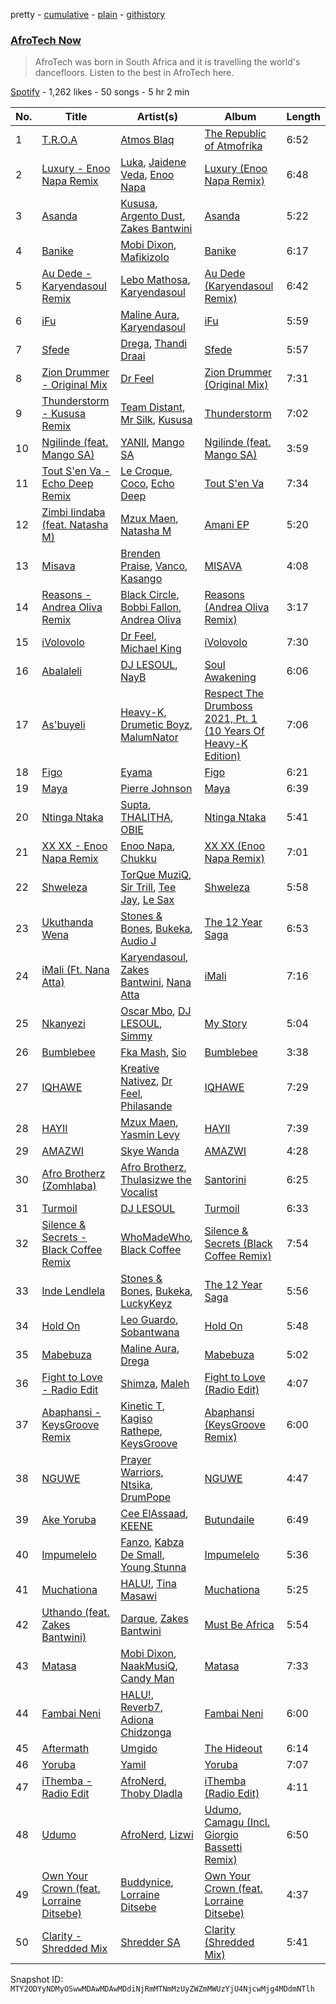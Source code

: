 pretty - [cumulative](/playlists/cumulative/37i9dQZF1DXb6pBzjNjXR1.md) - [plain](/playlists/plain/37i9dQZF1DXb6pBzjNjXR1) - [githistory](https://github.githistory.xyz/mackorone/spotify-playlist-archive/blob/main/playlists/plain/37i9dQZF1DXb6pBzjNjXR1)

### [AfroTech Now](https://open.spotify.com/playlist/37i9dQZF1DXb6pBzjNjXR1)

> AfroTech was born in South Africa and it is travelling the world's dancefloors\. Listen to the best in AfroTech here.

[Spotify](https://open.spotify.com/user/spotify) - 1,262 likes - 50 songs - 5 hr 2 min

| No. | Title | Artist(s) | Album | Length |
|---|---|---|---|---|
| 1 | [T.R.O.A](https://open.spotify.com/track/1iaF44Uh61Non8nnHxDphC) | [Atmos Blaq](https://open.spotify.com/artist/1cwvUNi7IRMN3zisgyKTzM) | [The Republic of Atmofrika](https://open.spotify.com/album/6Yv3Pc9Wq9muZCdi9aRHHh) | 6:52 |
| 2 | [Luxury \- Enoo Napa Remix](https://open.spotify.com/track/2BlQJQKab1AbQmTy5N9Jta) | [Luka](https://open.spotify.com/artist/52RrVukaLWLFZo3vJ6ULC1), [Jaidene Veda](https://open.spotify.com/artist/5RnHlRFELc91Qk6dV6mhNG), [Enoo Napa](https://open.spotify.com/artist/5KPid3HkjjnBN4PeUqllHC) | [Luxury \(Enoo Napa Remix\)](https://open.spotify.com/album/7wXfcUpqoHICMJTqn7jcYS) | 6:48 |
| 3 | [Asanda](https://open.spotify.com/track/4iq6mQd3Hkj1BUYC09t3rP) | [Kususa](https://open.spotify.com/artist/4UcrwfAI09CLZ7aBXMiucJ), [Argento Dust](https://open.spotify.com/artist/4k5ekCq3lqokDeY3JifNjt), [Zakes Bantwini](https://open.spotify.com/artist/5mZLaYqN0ZkjxfeUUmiuqL) | [Asanda](https://open.spotify.com/album/6vCt7Qg2q1ayRZd8vL1IOn) | 5:22 |
| 4 | [Banike](https://open.spotify.com/track/0jN4e5DNTym9lA8tW8RsKy) | [Mobi Dixon](https://open.spotify.com/artist/5gVxephJtTx5uMF26ZVptW), [Mafikizolo](https://open.spotify.com/artist/04Hrgux8cIaNJKUAX7WwJN) | [Banike](https://open.spotify.com/album/6US9oSxNBX1O1sMyH7lnBn) | 6:17 |
| 5 | [Au Dede \- Karyendasoul Remix](https://open.spotify.com/track/6nXZdEDO1ksyr8113Qsplt) | [Lebo Mathosa](https://open.spotify.com/artist/1Ml1ICUucZgJMx8Y4t9aJo), [Karyendasoul](https://open.spotify.com/artist/2eSj64hhMVJPYbjpli6k4p) | [Au Dede \(Karyendasoul Remix\)](https://open.spotify.com/album/78b4DMtqUAN7vad5sl9Efi) | 6:42 |
| 6 | [iFu](https://open.spotify.com/track/7dbfI3aPl94kEEl1rPuXgW) | [Maline Aura](https://open.spotify.com/artist/1LcX3ZFNBeGKxkpfCIr4cP), [Karyendasoul](https://open.spotify.com/artist/2eSj64hhMVJPYbjpli6k4p) | [iFu](https://open.spotify.com/album/5avT3gQsru5kveW0urcN8f) | 5:59 |
| 7 | [Sfede](https://open.spotify.com/track/6OFb2fIb9MLO9MFalHAv2O) | [Drega](https://open.spotify.com/artist/1Gj6W2RfGpl6ebJGle93VG), [Thandi Draai](https://open.spotify.com/artist/5YOTbvFffpPKwdMKEyKIcG) | [Sfede](https://open.spotify.com/album/73QpLmYkPfXgX5cd2eey93) | 5:57 |
| 8 | [Zion Drummer \- Original Mix](https://open.spotify.com/track/2j7C4hp68UUhEedckS2YQP) | [Dr Feel](https://open.spotify.com/artist/20OBylFJKe5WtQzqO32Xxq) | [Zion Drummer \(Original Mix\)](https://open.spotify.com/album/1ao43Su0Heg60VgTYmZX7B) | 7:31 |
| 9 | [Thunderstorm \- Kususa Remix](https://open.spotify.com/track/1lf0fNau1vyhuwadJz8k2h) | [Team Distant](https://open.spotify.com/artist/44vSsHayaApaYzZuOedry4), [Mr Silk](https://open.spotify.com/artist/6szHPN8sdoI0UDbDqj0tX8), [Kususa](https://open.spotify.com/artist/4UcrwfAI09CLZ7aBXMiucJ) | [Thunderstorm](https://open.spotify.com/album/6o9D2gCHdi1KEyZRK6Q2OX) | 7:02 |
| 10 | [Ngilinde \(feat\. Mango SA\)](https://open.spotify.com/track/7nLwR3QysknGglnJ3zxe83) | [YANII](https://open.spotify.com/artist/06e5v5ceaBo1dD8G9moem7), [Mango SA](https://open.spotify.com/artist/25hbfaO27EZSGQTymk96D9) | [Ngilinde \(feat\. Mango SA\)](https://open.spotify.com/album/0n0qkaAvQKWrQwwzJuLNWQ) | 3:59 |
| 11 | [Tout S'en Va \- Echo Deep Remix](https://open.spotify.com/track/2yIbj1FlRfhD60bydLCfog) | [Le Croque](https://open.spotify.com/artist/4hTAcu1A9geS3saiPClAn4), [Coco](https://open.spotify.com/artist/0NMq0jrmfJeEiJtjywE1Xl), [Echo Deep](https://open.spotify.com/artist/3oQxXy7RkKmUAoo0sftSLU) | [Tout S'en Va](https://open.spotify.com/album/0Z7HOg9bzgDMrRL2jPSmNv) | 7:34 |
| 12 | [Zimbi Iindaba \(feat\. Natasha M\)](https://open.spotify.com/track/0FngU0lVyh6dNPxN49Wo1B) | [Mzux Maen](https://open.spotify.com/artist/3AqE17ZUeQYdJuQhb1gFZ0), [Natasha M](https://open.spotify.com/artist/2j18ZqJBvkcOVF35MWf2Lb) | [Amani EP](https://open.spotify.com/album/3R9b7M812Z2wnN8p6fJtIQ) | 5:20 |
| 13 | [Misava](https://open.spotify.com/track/6BmD8tRPWDgGD2Y0pQY1Ll) | [Brenden Praise](https://open.spotify.com/artist/3jzpHftM6t86BxqayyUWiU), [Vanco](https://open.spotify.com/artist/2KShewLkb92FKEZ6N4cVP9), [Kasango](https://open.spotify.com/artist/3jteNJj8zf2v4qYMGDXa8r) | [MISAVA](https://open.spotify.com/album/6Qs01I9CWfP5gitMZrOQPd) | 4:08 |
| 14 | [Reasons \- Andrea Oliva Remix](https://open.spotify.com/track/7zwmPye7GEgHouNGGFOG8R) | [Black Circle](https://open.spotify.com/artist/3f9ttFig9YeqVKerYRPX1M), [Bobbi Fallon](https://open.spotify.com/artist/2iGBTGNxBGp36zT37zvpHB), [Andrea Oliva](https://open.spotify.com/artist/6oqv4rbOMlOZNOUoDFgBSp) | [Reasons \(Andrea Oliva Remix\)](https://open.spotify.com/album/0ZVMnMR0dTUWHk8BtDFFPc) | 3:17 |
| 15 | [iVolovolo](https://open.spotify.com/track/1JLoqwDcNStb1HgHAyxWsM) | [Dr Feel](https://open.spotify.com/artist/20OBylFJKe5WtQzqO32Xxq), [Michael King](https://open.spotify.com/artist/4QXIwYRu5HTQiTFYWl7Yri) | [iVolovolo](https://open.spotify.com/album/5EHqm4YXBZ0kQLObE0c7WR) | 7:30 |
| 16 | [Abalaleli](https://open.spotify.com/track/2HfjIixRwnaOd6m3BFxl2V) | [DJ LESOUL](https://open.spotify.com/artist/5C6dZk6xmSCgrYWjje5zPm), [NayB](https://open.spotify.com/artist/5ZVZt7lQUWeCxCcrJNByr1) | [Soul Awakening](https://open.spotify.com/album/6xGXv8qccrPr6GSKt6q7wG) | 6:06 |
| 17 | [As'buyeli](https://open.spotify.com/track/3fpoN7kl6ZtOqqbk0enwpq) | [Heavy\-K](https://open.spotify.com/artist/0xAI0encQKIoTvNQXPh1ts), [Drumetic Boyz](https://open.spotify.com/artist/2NQ0f4GcMFHv5rwZIoyQyB), [MalumNator](https://open.spotify.com/artist/25IVkspnS4ZKKxGVyOgVnK) | [Respect The Drumboss 2021, Pt\. 1 \(10 Years Of Heavy\-K Edition\)](https://open.spotify.com/album/5CSL70ug8HGlHcYGbD79eA) | 7:06 |
| 18 | [Figo](https://open.spotify.com/track/6UjeI3QRwqOwSUQXkTnsdk) | [Eyama](https://open.spotify.com/artist/1eWJoMYZJZHfPhXTxodWbd) | [Figo](https://open.spotify.com/album/2BvgYRixw4oWlFJ75fe2Zh) | 6:21 |
| 19 | [Maya](https://open.spotify.com/track/37aSg02eKxZMSueTi5qE89) | [Pierre Johnson](https://open.spotify.com/artist/2CUjvq6GOAGAMyN3zDyfXz) | [Maya](https://open.spotify.com/album/2hfNUwkRhfw7VjCWIQU4hZ) | 6:39 |
| 20 | [Ntinga Ntaka](https://open.spotify.com/track/78ELbuKid579q8ip7sv7Vk) | [Supta](https://open.spotify.com/artist/0ijOhiIUwe56EdrfG7dKuM), [THALITHA](https://open.spotify.com/artist/2sl2F1s3TCR4FoFp5KOqLg), [OBIE](https://open.spotify.com/artist/3n87awdctItEZJ7fWjlQtC) | [Ntinga Ntaka](https://open.spotify.com/album/6sOndSTzqdFQtNm4MBEKLa) | 5:41 |
| 21 | [XX XX \- Enoo Napa Remix](https://open.spotify.com/track/5ulVDD2bMcqMd4MgBAKYr6) | [Enoo Napa](https://open.spotify.com/artist/5KPid3HkjjnBN4PeUqllHC), [Chukku](https://open.spotify.com/artist/7tsGLSY4SLPBUJcw1DwhGa) | [XX XX \(Enoo Napa Remix\)](https://open.spotify.com/album/7nQpcH4F26cgvGeYfkKO9D) | 7:01 |
| 22 | [Shweleza](https://open.spotify.com/track/4LwtsCTbkaunXAWHSyoo6t) | [TorQue MuziQ](https://open.spotify.com/artist/0HqonievAxtEE7MdDWZt72), [Sir Trill](https://open.spotify.com/artist/4QkKUb73NVonTlAZaShsuY), [Tee Jay](https://open.spotify.com/artist/2FgJA67LUo0uQ6WXafNTKQ), [Le Sax](https://open.spotify.com/artist/3UswjRA2ZH17GfwdLjWwWm) | [Shweleza](https://open.spotify.com/album/1e17QmapD7ZKhng4GjHER3) | 5:58 |
| 23 | [Ukuthanda Wena](https://open.spotify.com/track/7ymsC9MDZ9eqcPgxGk7huP) | [Stones & Bones](https://open.spotify.com/artist/5dBe8LtEp62lNMgDOFx7l4), [Bukeka](https://open.spotify.com/artist/3pHdLWNBGYLGZLMB8cuFOV), [Audio J](https://open.spotify.com/artist/06FxdIJd8WOrZLKZgj6zc3) | [The 12 Year Saga](https://open.spotify.com/album/3xloxYskgtTZmtIpBDNjH5) | 6:53 |
| 24 | [iMali \(Ft\. Nana Atta\)](https://open.spotify.com/track/280MTeg7bZYCHaHxhaAtPq) | [Karyendasoul](https://open.spotify.com/artist/2eSj64hhMVJPYbjpli6k4p), [Zakes Bantwini](https://open.spotify.com/artist/5mZLaYqN0ZkjxfeUUmiuqL), [Nana Atta](https://open.spotify.com/artist/1B4FnAkti1c4KGQDv78pYq) | [iMali](https://open.spotify.com/album/6ggoVHjrshZtOhuEpHjOXN) | 7:16 |
| 25 | [Nkanyezi](https://open.spotify.com/track/16qkCa4zVqLCEYSMWcQHG5) | [Oscar Mbo](https://open.spotify.com/artist/6rPG97md3RdzwNc1eJQQNX), [DJ LESOUL](https://open.spotify.com/artist/5C6dZk6xmSCgrYWjje5zPm), [Simmy](https://open.spotify.com/artist/3MjlXVCfmLdY9QQ2GCd7iA) | [My Story](https://open.spotify.com/album/4VK04E5cKOGEQHnpE6ysge) | 5:04 |
| 26 | [Bumblebee](https://open.spotify.com/track/5l9P47axQgVYwdeTj2sXcj) | [Fka Mash](https://open.spotify.com/artist/6tooLez7Cq2bgY60m3TJMq), [Sio](https://open.spotify.com/artist/4hIQjO5iXCXx71iZBQQ1Jh) | [Bumblebee](https://open.spotify.com/album/61xF9hB3dvdF6Tlyge7F0P) | 3:38 |
| 27 | [IQHAWE](https://open.spotify.com/track/30RylevGyD4EFyV4VYbPj3) | [Kreative Nativez](https://open.spotify.com/artist/4s2DjPiXzoh6KErcgfMl6G), [Dr Feel](https://open.spotify.com/artist/20OBylFJKe5WtQzqO32Xxq), [Philasande](https://open.spotify.com/artist/3hxC69P9B55P0PDDye6iqi) | [IQHAWE](https://open.spotify.com/album/4FxgWaDxIrMGItb5cc5ur4) | 7:29 |
| 28 | [HAYII](https://open.spotify.com/track/3NdtOKVyuOO5GwhU7Ts4iI) | [Mzux Maen](https://open.spotify.com/artist/3AqE17ZUeQYdJuQhb1gFZ0), [Yasmin Levy](https://open.spotify.com/artist/1XDkuk3pjmco8Mkd93Qxbu) | [HAYII](https://open.spotify.com/album/73IrTAOufu4VMnQqcKw1za) | 7:39 |
| 29 | [AMAZWI](https://open.spotify.com/track/2q92nuY3WtRGtlvxAaPNz0) | [Skye Wanda](https://open.spotify.com/artist/7BwrJs4E8L2r4FiavhNFa1) | [AMAZWI](https://open.spotify.com/album/1KygMxVjnXbnuqqKlDx3f4) | 4:28 |
| 30 | [Afro Brotherz \(Zomhlaba\)](https://open.spotify.com/track/2yiYfQ8JKGlarfxQ3gMGGu) | [Afro Brotherz](https://open.spotify.com/artist/183kSplc4KYDe6bMQghbwN), [Thulasizwe the Vocalist](https://open.spotify.com/artist/5RNk544L2XQXCsvzsGiHS1) | [Santorini](https://open.spotify.com/album/3OdQh8jCAcKS608jwFBrOC) | 6:25 |
| 31 | [Turmoil](https://open.spotify.com/track/4Yk9WHAIpHTBREPJzYfUsR) | [DJ LESOUL](https://open.spotify.com/artist/5C6dZk6xmSCgrYWjje5zPm) | [Turmoil](https://open.spotify.com/album/28wN2o412xOVYXOWFyn85y) | 6:33 |
| 32 | [Silence & Secrets \- Black Coffee Remix](https://open.spotify.com/track/3ZZDwhwD6ZsFQW0IGfiKrG) | [WhoMadeWho](https://open.spotify.com/artist/50Lr1puweM1hFsF1LpIZLM), [Black Coffee](https://open.spotify.com/artist/6wMr4zKPrrR0UVz08WtUWc) | [Silence & Secrets \(Black Coffee Remix\)](https://open.spotify.com/album/6yaDQvusuMpB2BqrsmhSRI) | 7:54 |
| 33 | [Inde Lendlela](https://open.spotify.com/track/0TWr1HfWDoqZ4zPiBySwxM) | [Stones & Bones](https://open.spotify.com/artist/5dBe8LtEp62lNMgDOFx7l4), [Bukeka](https://open.spotify.com/artist/3pHdLWNBGYLGZLMB8cuFOV), [LuckyKeyz](https://open.spotify.com/artist/6xPpWHSxCdWbkrOWn45d2Y) | [The 12 Year Saga](https://open.spotify.com/album/3xloxYskgtTZmtIpBDNjH5) | 5:56 |
| 34 | [Hold On](https://open.spotify.com/track/1o0nfthgnLpDkpChnvta9s) | [Leo Guardo](https://open.spotify.com/artist/2TpIgakorrUFzS3pOUgCzD), [Sobantwana](https://open.spotify.com/artist/0DoNVl96ZWKJ1hbnKGaj93) | [Hold On](https://open.spotify.com/album/4x1aCpqT679anIgHX9n9hW) | 5:48 |
| 35 | [Mabebuza](https://open.spotify.com/track/3HPgwat1jJCtrbtDZYMUVL) | [Maline Aura](https://open.spotify.com/artist/1LcX3ZFNBeGKxkpfCIr4cP), [Drega](https://open.spotify.com/artist/1Gj6W2RfGpl6ebJGle93VG) | [Mabebuza](https://open.spotify.com/album/5MwJllAjpaGazBZfP8CtCd) | 5:02 |
| 36 | [Fight to Love \- Radio Edit](https://open.spotify.com/track/0V2rtUVbb3Vpz2ZE5pu0Sa) | [Shimza](https://open.spotify.com/artist/0WHbjg8hVel1R9kq5794HX), [Maleh](https://open.spotify.com/artist/0SDzHvhNuUANVi0rEuUD9i) | [Fight to Love \(Radio Edit\)](https://open.spotify.com/album/6ttCwZ0VxKrzDFnOhHlTj3) | 4:07 |
| 37 | [Abaphansi \- KeysGroove Remix](https://open.spotify.com/track/0HaGqD8cdGIVceTSe07t5V) | [Kinetic T](https://open.spotify.com/artist/62zcEEwZqeLYC5uakS3oYj), [Kagiso Rathepe](https://open.spotify.com/artist/1DQdTalykRZvUy04sFLYtE), [KeysGroove](https://open.spotify.com/artist/18NG8IAQxy3szGn45gmUk4) | [Abaphansi \(KeysGroove Remix\)](https://open.spotify.com/album/62Jq3OiiPT7cW5khSD3sc4) | 6:00 |
| 38 | [NGUWE](https://open.spotify.com/track/52nXrFT91veBphtsiY1uhR) | [Prayer Warriors](https://open.spotify.com/artist/2eM3B7NyYxSmpFfLLtl8pn), [Ntsika](https://open.spotify.com/artist/3tYY43HzH3E0ORW0qAYc9M), [DrumPope](https://open.spotify.com/artist/3cMf1PUXLtV4tiZUlXsDHj) | [NGUWE](https://open.spotify.com/album/0wY6UcIM25Yd8M9DCQHEUS) | 4:47 |
| 39 | [Ake Yoruba](https://open.spotify.com/track/0e17XmkAt58VP0VbBxITxp) | [Cee ElAssaad](https://open.spotify.com/artist/1bzZEjHZUxOb0WvFsRfeKH), [KEENE](https://open.spotify.com/artist/12zKDFluLKwTcXqOxcj9hS) | [Butundaile](https://open.spotify.com/album/3ieGd2WykDXeWDHyaU0Dzi) | 6:49 |
| 40 | [Impumelelo](https://open.spotify.com/track/2cPJ70rDO8Mt74vGImjiz3) | [Fanzo](https://open.spotify.com/artist/3hvAv9gZlmen2DBwZhOzqG), [Kabza De Small](https://open.spotify.com/artist/1bNjWBFWsAAzZSR59lRdpR), [Young Stunna](https://open.spotify.com/artist/6WQFTzqYHmh8Ph2X0L0QLQ) | [Impumelelo](https://open.spotify.com/album/0la0Xxoi5nnL5OCK0e8ESf) | 5:36 |
| 41 | [Muchationa](https://open.spotify.com/track/2g0e7qFlyovwNtaLntN83d) | [HALU!](https://open.spotify.com/artist/71zjmlom6VeFdwJsqLSl2z), [Tina Masawi](https://open.spotify.com/artist/1waGvYdujmgKc9cNid89US) | [Muchationa](https://open.spotify.com/album/4O8aonVNtRVG8lPAfmkLDs) | 5:25 |
| 42 | [Uthando \(feat\. Zakes Bantwini\)](https://open.spotify.com/track/4CfzUCPSfhansjh0GnrU2c) | [Darque](https://open.spotify.com/artist/5ktaq0WEJHPcb5xo7uq105), [Zakes Bantwini](https://open.spotify.com/artist/5mZLaYqN0ZkjxfeUUmiuqL) | [Must Be Africa](https://open.spotify.com/album/7kHpN0sNlSP8kpzH37N6Uy) | 5:54 |
| 43 | [Matasa](https://open.spotify.com/track/6G0od201NbSzN4Yutk2Ufc) | [Mobi Dixon](https://open.spotify.com/artist/5gVxephJtTx5uMF26ZVptW), [NaakMusiQ](https://open.spotify.com/artist/6xs8YWLAW2FdCpmzEE0loe), [Candy Man](https://open.spotify.com/artist/6jeexjc4jgw4TN9Ql7Ccor) | [Matasa](https://open.spotify.com/album/1r7Z8yvkt3sFRt7XK0jFR7) | 7:33 |
| 44 | [Fambai Neni](https://open.spotify.com/track/3mr5NkN0MnqpVssi5mEEI2) | [HALU!](https://open.spotify.com/artist/71zjmlom6VeFdwJsqLSl2z), [Reverb7](https://open.spotify.com/artist/6eWzuNjgNPDhshDsIT0NAy), [Adiona Chidzonga](https://open.spotify.com/artist/76avF7YCvtjytdxOfnd4Hw) | [Fambai Neni](https://open.spotify.com/album/1RhYjWnenPSe3e3llwX5mN) | 6:00 |
| 45 | [Aftermath](https://open.spotify.com/track/1wIOUQMVHiAfaUJ7CM3Ezl) | [Umgido](https://open.spotify.com/artist/3Wf4yyq68bvmeajhLXETrt) | [The Hideout](https://open.spotify.com/album/4CMCuEOBHD7luLg1QE6VtN) | 6:14 |
| 46 | [Yoruba](https://open.spotify.com/track/6VNWwYYl9jCCIZD224ALSD) | [Yamil](https://open.spotify.com/artist/28ZgRJOXwmLwPRppMCcLWS) | [Yoruba](https://open.spotify.com/album/5S65Qudj7Jk2YLiDUsWBJ9) | 7:07 |
| 47 | [iThemba \- Radio Edit](https://open.spotify.com/track/113nrUgCQf0iWLdpjPKNnq) | [AfroNerd](https://open.spotify.com/artist/6SrgBbRgwhj5g0o2dzi0tD), [Thoby Dladla](https://open.spotify.com/artist/0kyaZ9bi9LIKEqRhpZssLo) | [iThemba \(Radio Edit\)](https://open.spotify.com/album/7wXIm0d8WwdMQGf8ahwTAA) | 4:11 |
| 48 | [Udumo](https://open.spotify.com/track/2AMFvzvh5gothJ4kkrsK9X) | [AfroNerd](https://open.spotify.com/artist/6SrgBbRgwhj5g0o2dzi0tD), [Lizwi](https://open.spotify.com/artist/70PnxFjOBPqfF4CZSt3A3X) | [Udumo, Camagu \(Incl\. Giorgio Bassetti Remix\)](https://open.spotify.com/album/2sJgQR1xzzIU9NzrqybEka) | 6:50 |
| 49 | [Own Your Crown \(feat\. Lorraine Ditsebe\)](https://open.spotify.com/track/1H9TYvAoW9ntBwyP8d0Rna) | [Buddynice](https://open.spotify.com/artist/2xjvb56AjGc8c8WwkPfJgp), [Lorraine Ditsebe](https://open.spotify.com/artist/7HXnk61pLAf6l4pEr5Sp3w) | [Own Your Crown \(feat\. Lorraine Ditsebe\)](https://open.spotify.com/album/2yfnsIziWvYQ7YDOTrbHFT) | 4:37 |
| 50 | [Clarity \- Shredded Mix](https://open.spotify.com/track/5oAaNT8wiuSjHoGLIbJnRU) | [Shredder SA](https://open.spotify.com/artist/6hBPDqbndpJwIQjTXJRd7h) | [Clarity \(Shredded Mix\)](https://open.spotify.com/album/1u8BcbmT09Ue7dIYpamP1S) | 5:41 |

Snapshot ID: `MTY2ODYyNDMyOSwwMDAwMDAwMDdiNjRmMTNmMzUyZWZmMWUzYjU4NjcwMjg4MDdmNTlh`
